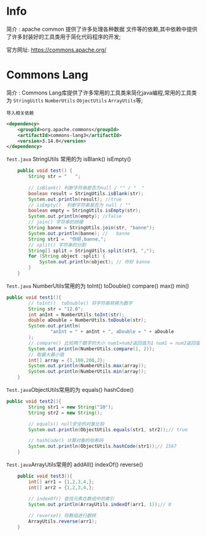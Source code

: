 # Info

简介 : apache common 提供了许多处理各种数据 文件等的依赖,其中依赖中提供了许多封装好的工具类用于简化代码程序的开发;

官方网址: https://commons.apache.org/

# Commons Lang

简介 : Commons Lang库提供了许多常用的工具类来简化java编程,常用的工具类为 `StringUitls` `NumberUtils` `ObjectUtils` `ArrayUtils`等;

`导入相关依赖`

```xml
<dependency>
    <groupId>org.apache.commons</groupId>
    <artifactId>commons-lang3</artifactId>
    <version>3.14.0</version>
</dependency>
```

`Test.java` StringUtils 常用的为 isBlank()   isEmpty()

```java
    public void test() {
        String str = "   ";
        
        // isBlank() 判断字符串是否为null / "" / "  "
        boolean result = StringUtils.isBlank(str);
        System.out.println(result); //true
        // isEmpty()  判断字符串是否为 null / ""
        boolean empty = StringUtils.isEmpty(str);
        System.out.println(empty); //false
        // join() 字符串的拼接
        String banne = StringUtils.join(str, "banne");
        System.out.println(banne); //   banne
        String str1 =  "你好,banne,";
        // split() 字符串的分割
        String[] split = StringUtils.split(str1, ",");
        for (String object :split) {
            System.out.println(object); // 你好 banne
        }
    }
```

`Test.java` NumberUtils常用的为 toInt() toDouble() compare() max() min()

```java
public void test1(){
        // toInt()  toDouble() 将字符串转换为数字
        String str = "12.0";
        int anInt = NumberUtils.toInt(str);
        double aDouble = NumberUtils.toDouble(str);
        System.out.println(
                "anInt = " + anInt + ", aDouble = " + aDouble
        );
        // compare() 比较两个数字的大小 num1>num2返回值为1 num1 = num2返回值为0 num1<num2返回值为-1
        System.out.println(NumberUtils.compare(1, 2));
        // 取最大最小值
        int[] array = {1,100,200,2};
        System.out.println(NumberUtils.max(array));
        System.out.println(NumberUtils.min(array));
    }
```

`Test.java`ObjectUtils常用的为 equals()  hashCdoe()

```java
public void test2(){
        String str1 = new String("10");
        String str2 = new String();

        // equals() null安全的对象比较
        System.out.println(ObjectUtils.equals(str1, str2));// true

        // hashCode() 计算对象的哈希码
        System.out.println(ObjectUtils.hashCode(str1));// 1567
    }
```

`Test.java`ArrayUtils常用的 addAll() indexOf() reverse()

```java
    public void test3(){
        int[] arr1 = {1,2,3,4,};
        int[] arr2 = {1,2,3,4,};

        // indexOf() 查找元素在数组中的索引
        System.out.println(ArrayUtils.indexOf(arr1, 1));// 0
        
        // reverse() 将数组进行翻转
        ArrayUtils.reverse(arr1);
    }
```

